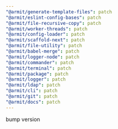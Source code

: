```yaml
---
"@armit/generate-template-files": patch
"@armit/eslint-config-bases": patch
"@armit/file-recursive-copy": patch
"@armit/worker-threads": patch
"@armit/config-loader": patch
"@armit/scaffold-next": patch
"@armit/file-utility": patch
"@armit/babel-merge": patch
"@armit/logger-node": patch
"@armit/commander": patch
"@armit/terminal": patch
"@armit/package": patch
"@armit/logger": patch
"@armit/ldap": patch
"@armit/cli": patch
"@armit/git": patch
"@armit/docs": patch
---
```


bump version
